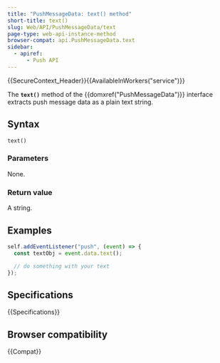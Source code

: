 ```yaml
---
title: "PushMessageData: text() method"
short-title: text()
slug: Web/API/PushMessageData/text
page-type: web-api-instance-method
browser-compat: api.PushMessageData.text
sidebar:
  - apiref:
      - Push API
---
```


{{SecureContext_Header}}{{AvailableInWorkers("service")}}

The **`text()`** method of the {{domxref("PushMessageData")}} interface extracts push message data as a plain text string.

## Syntax

```js-nolint
text()
```

### Parameters

None.

### Return value

A string.

## Examples

```js
self.addEventListener("push", (event) => {
  const textObj = event.data.text();

  // do something with your text
});
```

## Specifications

{{Specifications}}

## Browser compatibility

{{Compat}}
